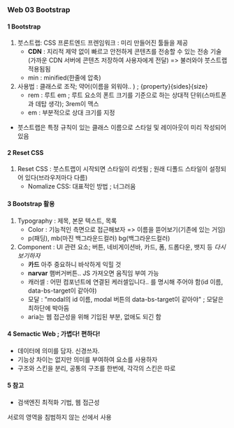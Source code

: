 ### Web 03 Bootstrap
#### 1 Bootstrap
1. 붓스트랩: CSS 프론트엔드 프렌임워크 : 미리 만들어진 툴들을 제공
    - **CDN** : 지리적 제약 없이 빠르고 안전하게 콘텐츠를 전송할 수 있는 전송 기술(가까운 CDN 서버에 콘텐츠 저장하여 사용자에게 전달) => 불러와야 붓스트랩 적용됨됨
    - min : minified(한줄에 압축)
2. 사용법 : 클래스로 조작; 약어(이름을 외워야.. ) ; {property}{sides}{size}
    - rem : 루트 em ; 루트 요소의 폰트 크기를 기준으로 하는 상대적 단위(스마트폰과 데탑 생각); 3rem이 맥스
    - em : 부분적으로 상대 크기를 지정
- 붓스트랩은 특정 규칙이 있는 클래스 이름으로 스타일 및 레이아웃이 미리 작성되어 있음

#### 2 Reset CSS
1. Reset CSS : 붓스트랩이 시작되면 스타일이 리셋됨 ; 원래 디폴드 스타일이 설정되어 있다(브라우저마다 다름)
    - Nomalize CSS: 대표적인 방법 ; 너그러움

#### 3 Bootstrap 활용
1. Typography : 제목, 본문 텍스트, 목록
    - Color : 기능적인 측면으로 접근해보자 => 이름을 뜯어보기(기존에 있는 거임)
    + p(패딩), mb(마진 백그라운드컬러) bg(백그라운드컬러)
2. Component : UI 관련 요소; 버튼, 네비게이션바, 카드, 폼, 드롭다운, 뱃지 등 *다시보기하자*
    - **카드** 아주 중요하니 바삭하게 익힐 것
    - **narvar** 햄버거버튼.. JS 가져오면 움직임 부여 가능
    - 캐러셀 : 어떤 컴포넌트에 연결된 케러셀입니다.. 를 명시해 주어야 함(id 이름, data-bs-target이 같아야)
    - 모달 : "modal의 id 이름, modal 버튼의 data-bs-target이 같아야" ; 모달은 최하단에 박아둠
    + aria는 웹 접근성을 위해 기입된 부분, 없애도 되긴 함

#### 4 Semactic Web ; 가볍다! 편하다!
- 데이터에 의미를 담자. 신경쓰자.
- 기능상 차이는 없지만 의미를 부여하여 요소를 사용하자
- 구조와 스킨을 분리, 공통의 구조를 한번에, 각각의 스킨은 따로

#### 5 참고
- 검색엔진 최적화 기법, 웹 접근성

서로의 영역을 침범하지 않는 선에서 사용